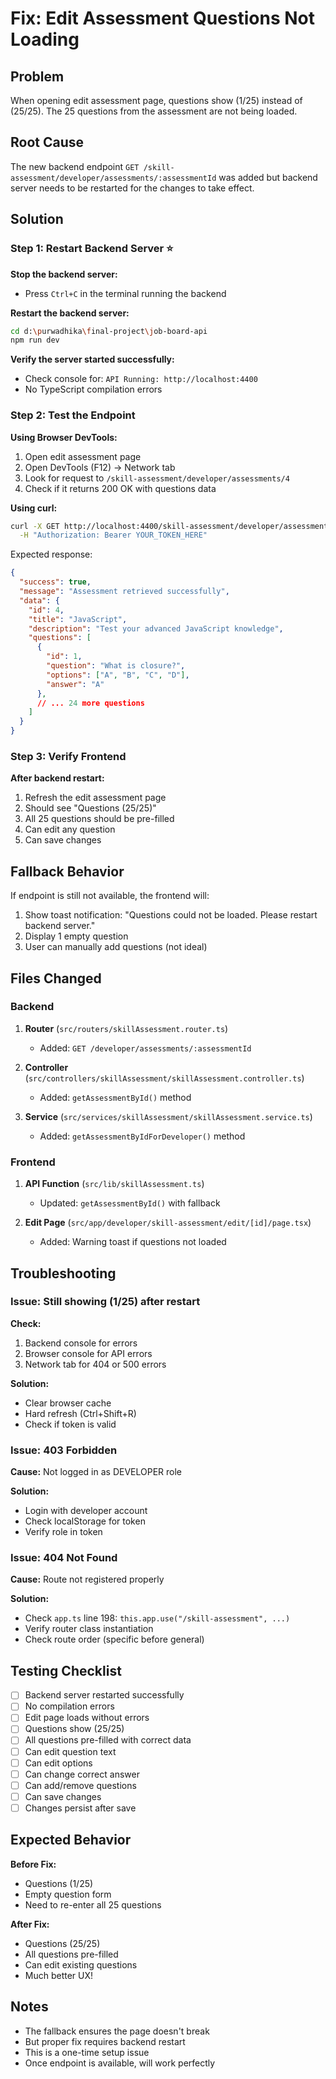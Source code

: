 # Fix: Edit Assessment Questions Not Loading

## Problem
When opening edit assessment page, questions show (1/25) instead of (25/25). The 25 questions from the assessment are not being loaded.

## Root Cause
The new backend endpoint `GET /skill-assessment/developer/assessments/:assessmentId` was added but backend server needs to be restarted for the changes to take effect.

## Solution

### Step 1: Restart Backend Server ⭐

**Stop the backend server:**
- Press `Ctrl+C` in the terminal running the backend

**Restart the backend server:**
```bash
cd d:\purwadhika\final-project\job-board-api
npm run dev
```

**Verify the server started successfully:**
- Check console for: `API Running: http://localhost:4400`
- No TypeScript compilation errors

### Step 2: Test the Endpoint

**Using Browser DevTools:**
1. Open edit assessment page
2. Open DevTools (F12) → Network tab
3. Look for request to `/skill-assessment/developer/assessments/4`
4. Check if it returns 200 OK with questions data

**Using curl:**
```bash
curl -X GET http://localhost:4400/skill-assessment/developer/assessments/4 \
  -H "Authorization: Bearer YOUR_TOKEN_HERE"
```

Expected response:
```json
{
  "success": true,
  "message": "Assessment retrieved successfully",
  "data": {
    "id": 4,
    "title": "JavaScript",
    "description": "Test your advanced JavaScript knowledge",
    "questions": [
      {
        "id": 1,
        "question": "What is closure?",
        "options": ["A", "B", "C", "D"],
        "answer": "A"
      },
      // ... 24 more questions
    ]
  }
}
```

### Step 3: Verify Frontend

**After backend restart:**
1. Refresh the edit assessment page
2. Should see "Questions (25/25)"
3. All 25 questions should be pre-filled
4. Can edit any question
5. Can save changes

## Fallback Behavior

If endpoint is still not available, the frontend will:
1. Show toast notification: "Questions could not be loaded. Please restart backend server."
2. Display 1 empty question
3. User can manually add questions (not ideal)

## Files Changed

### Backend
1. **Router** (`src/routers/skillAssessment.router.ts`)
   - Added: `GET /developer/assessments/:assessmentId`

2. **Controller** (`src/controllers/skillAssessment/skillAssessment.controller.ts`)
   - Added: `getAssessmentById()` method

3. **Service** (`src/services/skillAssessment/skillAssessment.service.ts`)
   - Added: `getAssessmentByIdForDeveloper()` method

### Frontend
1. **API Function** (`src/lib/skillAssessment.ts`)
   - Updated: `getAssessmentById()` with fallback

2. **Edit Page** (`src/app/developer/skill-assessment/edit/[id]/page.tsx`)
   - Added: Warning toast if questions not loaded

## Troubleshooting

### Issue: Still showing (1/25) after restart
**Check:**
1. Backend console for errors
2. Browser console for API errors
3. Network tab for 404 or 500 errors

**Solution:**
- Clear browser cache
- Hard refresh (Ctrl+Shift+R)
- Check if token is valid

### Issue: 403 Forbidden
**Cause:** Not logged in as DEVELOPER role

**Solution:**
- Login with developer account
- Check localStorage for token
- Verify role in token

### Issue: 404 Not Found
**Cause:** Route not registered properly

**Solution:**
- Check `app.ts` line 198: `this.app.use("/skill-assessment", ...)`
- Verify router class instantiation
- Check route order (specific before general)

## Testing Checklist

- [ ] Backend server restarted successfully
- [ ] No compilation errors
- [ ] Edit page loads without errors
- [ ] Questions show (25/25)
- [ ] All questions pre-filled with correct data
- [ ] Can edit question text
- [ ] Can edit options
- [ ] Can change correct answer
- [ ] Can add/remove questions
- [ ] Can save changes
- [ ] Changes persist after save

## Expected Behavior

**Before Fix:**
- Questions (1/25)
- Empty question form
- Need to re-enter all 25 questions

**After Fix:**
- Questions (25/25)
- All questions pre-filled
- Can edit existing questions
- Much better UX!

## Notes

- The fallback ensures the page doesn't break
- But proper fix requires backend restart
- This is a one-time setup issue
- Once endpoint is available, will work perfectly

